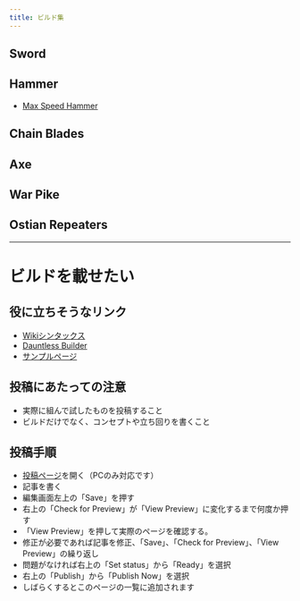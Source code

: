 ```yaml
---
title: ビルド集
---
```

## Sword

## Hammer

* [Max Speed Hammer](/build/hammer-max-speed-hammer)

## Chain Blades

## Axe

## War Pike

## Ostian Repeaters

----

# ビルドを載せたい

## 役に立ちそうなリンク

* [Wikiシンタックス](/readonly/syntax)
* [Dauntless Builder](https://www.dauntless-builder.com/)
* [サンプルページ](/build/sword-移動速度バフ全盛り)

## 投稿にあたっての注意

* 実際に組んで試したものを投稿すること
* ビルドだけでなく、コンセプトや立ち回りを書くこと

## 投稿手順

* [投稿ページ](/admin/#/collections/build/new)を開く（PCのみ対応です）
* 記事を書く
* 編集画面左上の「Save」を押す
* 右上の「Check for Preview」が「View Preview」に変化するまで何度か押す
* 「View Preview」を押して実際のページを確認する。
* 修正が必要であれば記事を修正、「Save」、「Check for Preview」、「View Preview」の繰り返し
* 問題がなければ右上の「Set status」から「Ready」を選択
* 右上の「Publish」から「Publish Now」を選択
* しばらくするとこのページの一覧に追加されます
